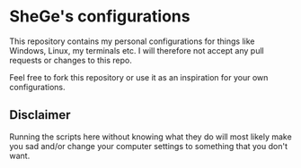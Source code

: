 # SheGe's configurations

This repository contains my personal configurations for
things like Windows, Linux, my terminals etc. I will
therefore not accept any pull requests or changes to this repo.

Feel free to fork this repository or use it as an
inspiration for your own configurations.

## Disclaimer

Running the scripts here without knowing what they do
will most likely make you sad and/or change your
computer settings to something that you don't want.

